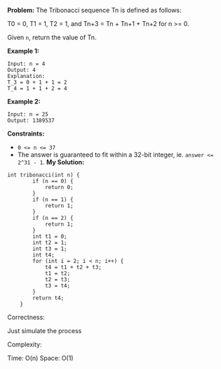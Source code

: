 **Problem:**
The Tribonacci sequence Tn is defined as follows: 

T0 = 0, T1 = 1, T2 = 1, and Tn+3 = Tn + Tn+1 + Tn+2 for n >= 0.

Given `n`, return the value of Tn.

 

**Example 1:**

```
Input: n = 4
Output: 4
Explanation:
T_3 = 0 + 1 + 1 = 2
T_4 = 1 + 1 + 2 = 4
```

**Example 2:**

```
Input: n = 25
Output: 1389537
```

 

**Constraints:**

- `0 <= n <= 37`
- The answer is guaranteed to fit within a 32-bit integer, ie. `answer <= 2^31 - 1`.
**My Solution:**
```
int tribonacci(int n) {
        if (n == 0) {
            return 0;
        }
        if (n == 1) {
            return 1;
        }
        if (n == 2) {
            return 1;
        }
        int t1 = 0;
        int t2 = 1;
        int t3 = 1;
        int t4;
        for (int i = 2; i < n; i++) {
            t4 = t1 + t2 + t3;
            t1 = t2;
            t2 = t3;
            t3 = t4;
        }
        return t4;
    }
```
Correctness:

Just simulate the process

Complexity:

Time: O(n)
Space: O(1)